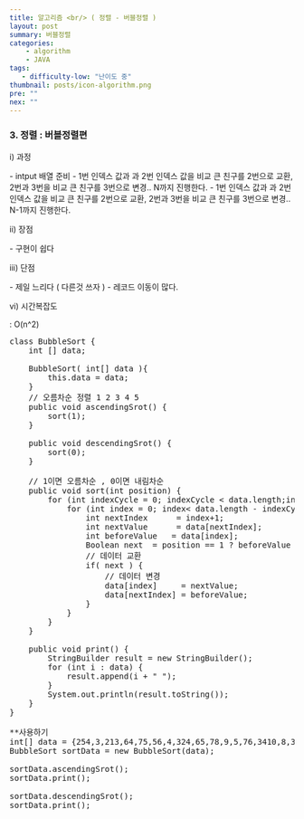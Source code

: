 ```yaml
---
title: 알고리즘 <br/> ( 정렬 - 버블정렬 )
layout: post
summary: 버블정렬
categories: 
    - algorithm
    - JAVA
tags: 
   - difficulty-low: "난이도 중"
thumbnail: posts/icon-algorithm.png
pre: ""
nex: ""
---
```

### 3. 정렬 : 버블정렬편

<p class="bold-text"> i) 과정 </p>
 - intput 배열 준비
 - 1번 인덱스 값과 과 2번 인덱스 값을 비교 큰 친구를 2번으로 교환, 2번과 3번을 비교 큰 친구를 3번으로 변경.. N까지 진행한다.
 - 1번 인덱스 값과 과 2번 인덱스 값을 비교 큰 친구를 2번으로 교환, 2번과 3번을 비교 큰 친구를 3번으로 변경.. N-1까지 진행한다.

<p class="bold-text"> ii) 장점 </p>
 - 구현이 쉽다
   
<p class="bold-text"> iii) 단점 </p>
 - 제일 느리다 ( 다른것 쓰자 )
 - 레코드 이동이 많다.

<p class="bold-text"> vi) 시간복잡도</p>
: O(n^2) 

<pre>
class BubbleSort {
    int [] data; 
   
    BubbleSort( int[] data ){
        this.data = data;
    }
    // 오름차순 정렬 1 2 3 4 5
    public void ascendingSrot() {
        sort(1);
    }
    
    public void descendingSrot() {
        sort(0);
    }
    
    // 1이면 오름차순 , 0이면 내림차순
    public void sort(int position) {
        for (int indexCycle = 0; indexCycle &lt; data.length;indexCycle++) {
            for (int index = 0; index&lt; data.length - indexCycle-1 ; index++) {
                int nextIndex      = index+1;
                int nextValue      = data[nextIndex];
                int beforeValue   = data[index];
                Boolean next  = position == 1 ? beforeValue > nextValue : beforeValue &lt; nextValue;
                // 데이터 교환
                if( next ) {
                    // 데이터 변경
                    data[index]     = nextValue;
                    data[nextIndex] = beforeValue;
                }
            }
        }
    }
    
    public void print() {
        StringBuilder result = new StringBuilder();
        for (int i : data) {
            result.append(i + " ");
        }
        System.out.println(result.toString());
    }
}

**사용하기
int[] data = {254,3,213,64,75,56,4,324,65,78,9,5,76,3410,8,342,76};
BubbleSort sortData = new BubbleSort(data);

sortData.ascendingSrot();
sortData.print();

sortData.descendingSrot();
sortData.print();
</pre>
